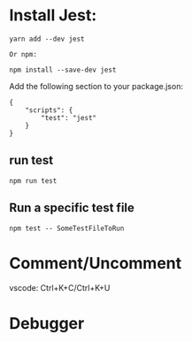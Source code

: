 # Install Jest:

    yarn add --dev jest

    Or npm:

    npm install --save-dev jest

Add the following section to your package.json:

    {
        "scripts": {
            "test": "jest"
        }
    }

## run test

    npm run test

## Run a specific test file

    npm test -- SomeTestFileToRun

# Comment/Uncomment

vscode: Ctrl+K+C/Ctrl+K+U

# Debugger
